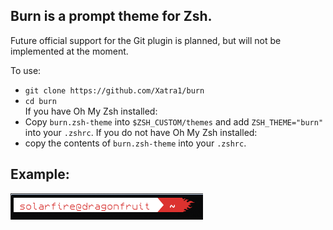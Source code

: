 ## Burn is a prompt theme for Zsh.  
Future official support for the Git plugin is planned, but will not be implemented at the moment.  

To use:  
* ``git clone https://github.com/Xatra1/burn``  
* ``cd burn``  
If you have Oh My Zsh installed:  
* Copy ``burn.zsh-theme`` into ``$ZSH_CUSTOM/themes`` and add ``ZSH_THEME="burn"`` into your ``.zshrc``. 
If you do not have Oh My Zsh installed:  
* copy the contents of ``burn.zsh-theme`` into your ``.zshrc``.
  
## Example:  
![screenshot showing the theme](screenshot.png)
